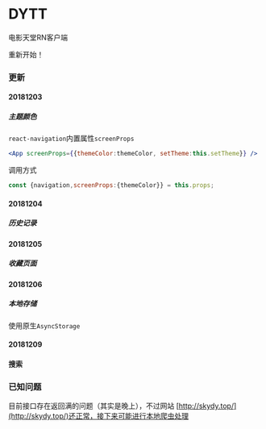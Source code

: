 # DYTT
电影天堂RN客户端

重新开始！

### 更新

#### 20181203

##### 主题颜色

`react-navigation`内置属性`screenProps`

```jsx
<App screenProps={{themeColor:themeColor, setTheme:this.setTheme}} />
```

调用方式

```js
const {navigation,screenProps:{themeColor}} = this.props;
```
#### 20181204

##### 历史记录

#### 20181205

##### 收藏页面

#### 20181206

##### 本地存储

使用原生`AsyncStorage`

#### 20181209

#### 搜索

### 已知问题

目前接口存在返回满的问题（其实是晚上），不过网站 [http://skydy.top/](http://skydy.top/)还正常，接下来可能进行本地爬虫处理